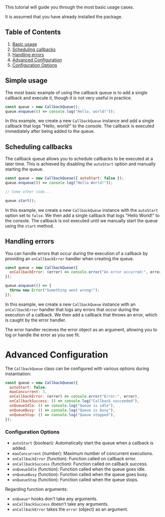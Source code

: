 This tutorial will guide you through the most basic usage cases.

It is assumed that you have already installed the package.

## Table of Contents

1. [Basic usage](#simple-usage)
2. [Scheduling callbacks](#scheduling-callbacks)
3. [Handling errors](#handling-errors)
4. [Advanced Configuration](#advanced-configuration)
5. [Configuration Options](#configuration-options)

## Simple usage

The most basic example of using the callback queue is to add a single callback and execute it,
though it is not very useful in practice.

```javascript
const queue = new CallbackQueue();
queue.enqueue(() => console.log("Hello, world!"));
```

In this example, we create a new `CallbackQueue` instance and add a single callback that logs
"Hello, world!" to the console. The callback is executed immediately after being added to the queue.

## Scheduling callbacks

The callback queue allows you to schedule callbacks to be executed at a later time.
This is achieved by disabling the `autoStart` option and manually starting the queue.

```javascript
const queue = new CallbackQueue({ autoStart: false });
queue.enqueue(() => console.log("Hello World!"));

// Some other code...

queue.start();
```

In this example, we create a new `CallbackQueue` instance with the `autoStart` option set to `false`.
We then add a single callback that logs "Hello World!" to the console. The callback is not executed
until we manually start the queue using the `start` method.

## Handling errors

You can handle errors that occur during the execution of a callback by providing an `onCallbackError`
handler when creating the queue.

```javascript
const queue = new CallbackQueue({
  onCallbackError: (error) => console.error("An error occurred:", error),
});

queue.enqueue(() => {
  throw new Error("Something went wrong!");
});
```

In this example, we create a new `CallbackQueue` instance with an `onCallbackError` handler that logs
any errors that occur during the execution of a callback. We then add a callback that throws an error,
which is caught by the error handler.

The error handler recieves the error object as an argument, allowing you to log or handle the error as you see fit.

# Advanced Configuration

The `CallbackQueue` class can be configured with various options during instantiation:

```javascript
const queue = new CallbackQueue({
  autoStart: false,
  maxConcurrent: 3,
  onCallbackError: (error) => console.error("Error:", error),
  onCallbackSuccess: () => console.log("Callback succeeded"),
  onQueueIdle: () => console.log("Queue is idle"),
  onQueueBusy: () => console.log("Queue is busy"),
  onQueueStop: () => console.log("Queue stopped"),
});
```

### Configuration Options

- `autoStart` (boolean): Automatically start the queue when a callback is added.
- `maxConcurrent` (number): Maximum number of concurrent executions.
- `onCallbackError` (function): Function called on callback error.
- `onCallbackSuccess` (function): Function called on callback success.
- `onQueueIdle` (function): Function called when the queue goes idle.
- `onQueueBusy` (function): Function called when the queue goes busy.
- `onQueueStop` (function): Function called when the queue stops.

Regarding function arguments:

- `onQueue*` hooks don't take any arguments.
- `onCallbackSuccess` doesn't take any arguments.
- `onCallbackError` takes the `error` (object) as an argument.
